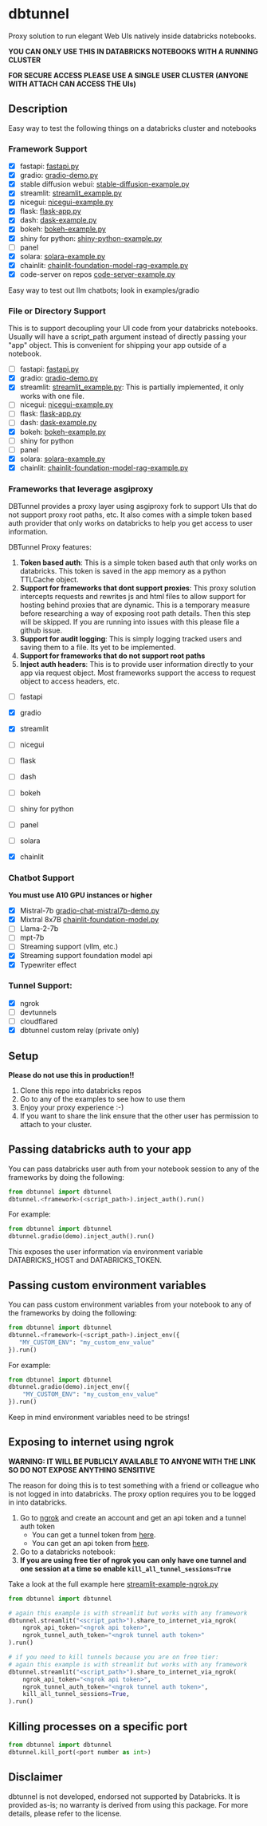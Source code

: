 # dbtunnel 

Proxy solution to run elegant Web UIs natively inside databricks notebooks.

**YOU CAN ONLY USE THIS IN DATABRICKS NOTEBOOKS WITH A RUNNING CLUSTER**

**FOR SECURE ACCESS PLEASE USE A SINGLE USER CLUSTER (ANYONE WITH ATTACH CAN ACCESS THE UIs)** 

## Description

Easy way to test the following things on a databricks cluster and notebooks

### Framework Support

* [x] fastapi: [fastapi.py](examples%2Ffastapi%2Ffastapi.py)
* [x] gradio: [gradio-demo.py](examples%2Fgradio%2Fgradio-demo.py)
* [x] stable diffusion webui: [stable-diffusion-example.py](examples%2Fstable-diffusion-webui%2Fstable-diffusion-example.py)
* [x] streamlit: [streamlit_example.py](examples%2Fstreamlit%2Fstreamlit_example.py)
* [x] nicegui: [nicegui-example.py](examples%2Fnicegui%2Fnicegui-example.py)
* [x] flask: [flask-app.py](examples%2Fflask%2Fflask-app.py)
* [x] dash: [dask-example.py](examples%2Fdash%2Fdask-example.py)
* [x] bokeh: [bokeh-example.py](examples%2Fbokeh%2Fbokeh-example.py)
* [x] shiny for python: [shiny-python-example.py](examples%2Fshiny-python%2Fshiny-python-example.py)
* [ ] panel
* [x] solara: [solara-example.py](examples%2Fsolara%2Fsolara-example.py)
* [x] chainlit: [chainlit-foundation-model-rag-example.py](examples%2Fchainlit%2Fchainlit-foundation-model-rag-example.py)
* [x] code-server on repos [code-server-example.py](examples%2Fcode-server%2Fcode-server-example.py)

Easy way to test out llm chatbots; look in examples/gradio

### File or Directory Support

This is to support decoupling your UI code from your databricks notebooks. 
Usually will have a script_path argument instead of directly passing your "app" object. This is convenient for 
shipping your app outside of a notebook.

* [ ] fastapi: [fastapi.py](examples%2Ffastapi%2Ffastapi.py)
* [x] gradio: [gradio-demo.py](examples%2Fgradio%2Fgradio-demo.py)
* [x] streamlit: [streamlit_example.py](examples%2Fstreamlit%2Fstreamlit_example.py): This is partially implemented, it only works with one file. 
* [ ] nicegui: [nicegui-example.py](examples%2Fnicegui%2Fnicegui-example.py)
* [ ] flask: [flask-app.py](examples%2Fflask%2Fflask-app.py)
* [ ] dash: [dask-example.py](examples%2Fdash%2Fdask-example.py)
* [x] bokeh: [bokeh-example.py](examples%2Fbokeh%2Fbokeh-example.py)
* [ ] shiny for python
* [ ] panel
* [x] solara: [solara-example.py](examples%2Fsolara%2Fsolara-example.py)
* [x] chainlit: [chainlit-foundation-model-rag-example.py](examples%2Fchainlit%2Fchainlit-foundation-model-rag-example.py)

### Frameworks that leverage asgiproxy

DBTunnel provides a proxy layer using asgiproxy fork to support UIs that do not support proxy root paths, etc. It also
comes with a simple token based auth provider that only works on databricks to help you get access to user information.

DBTunnel Proxy features:
1. **Token based auth**: This is a simple token based auth that only works on databricks. 
This token is saved in the app memory as a python TTLCache object. 
2. **Support for frameworks that dont support proxies**: This proxy solution intercepts requests and rewrites js and html files 
to allow support for hosting behind proxies that are dynamic. This is a temporary measure before researching a way of 
exposing root path details. Then this step will be skipped. If you are running into issues with this please file a github issue.
3. **Support for audit logging**: This is simply logging tracked users and saving them to a file. Its yet to be implemented. 
4. **Support for frameworks that do not support root paths**
5. **Inject auth headers**: This is to provide user information directly to your app via request object. Most frameworks
support the access to request object to access headers, etc.

* [ ] fastapi
* [x] gradio
* [x] streamlit 
* [ ] nicegui
* [ ] flask
* [ ] dash
* [ ] bokeh
* [ ] shiny for python
* [ ] panel
* [ ] solara
* [x] chainlit


### Chatbot Support

**You must use A10 GPU instances or higher**

* [x] Mistral-7b [gradio-chat-mistral7b-demo.py](examples%2Fgradio%2Fgradio-chat-mistral7b-demo.py)
* [x] Mixtral 8x7B [chainlit-foundation-model.py](examples%2Fchainlit%2Fchainlit-foundation-model.py)
* [ ] Llama-2-7b
* [ ] mpt-7b
* [ ] Streaming support (vllm, etc.)
* [x] Streaming support foundation model api
* [x] Typewriter effect

### Tunnel Support:

* [x] ngrok
* [ ] devtunnels
* [ ] cloudflared
* [x] dbtunnel custom relay (private only)

## Setup

**Please do not use this in production!!**

1. Clone this repo into databricks repos
2. Go to any of the examples to see how to use them
3. Enjoy your proxy experience :-) 
4. If you want to share the link ensure that the other user has permission to attach to your cluster.

## Passing databricks auth to your app

You can pass databricks user auth from your notebook session to any of the frameworks by doing the following:

```python
from dbtunnel import dbtunnel
dbtunnel.<framework>(<script_path>).inject_auth().run()
```

For example: 

```python
from dbtunnel import dbtunnel
dbtunnel.gradio(demo).inject_auth().run()
```

This exposes the user information via environment variable DATABRICKS_HOST and DATABRICKS_TOKEN.


## Passing custom environment variables

You can pass custom environment variables from your notebook to any of the frameworks by doing the following:

```python
from dbtunnel import dbtunnel
dbtunnel.<framework>(<script_path>).inject_env({
   "MY_CUSTOM_ENV": "my_custom_env_value"
}).run()
```

For example: 

```python
from dbtunnel import dbtunnel
dbtunnel.gradio(demo).inject_env({
    "MY_CUSTOM_ENV": "my_custom_env_value"
}).run()
```

Keep in mind environment variables need to be strings!


## Exposing to internet using ngrok

**WARNING: IT WILL BE PUBLICLY AVAILABLE TO ANYONE WITH THE LINK SO DO NOT EXPOSE ANYTHING SENSITIVE**

The reason for doing this is to test something with a friend or colleague who is not logged in into databricks.
The proxy option requires you to be logged in into databricks.

1. Go to [ngrok](https://ngrok.com/) and create an account and get an api token and a tunnel auth token
    * You can get a tunnel token from [here](https://dashboard.ngrok.com/get-started/your-authtoken).
    * You can get an api token from [here](https://dashboard.ngrok.com/api).
2. Go to a databricks notebook:
3. **If you are using free tier of ngrok you can only have one tunnel and one session at a time so enable `kill_all_tunnel_sessions=True`** 

Take a look at the full example here [streamlit-example-ngrok.py](examples%2Fstreamlit%2Fstreamlit-example-ngrok.py)

```python
from dbtunnel import dbtunnel

# again this example is with streamlit but works with any framework
dbtunnel.streamlit("<script_path>").share_to_internet_via_ngrok(
    ngrok_api_token="<ngrok api token>",
    ngrok_tunnel_auth_token="<ngrok tunnel auth token>"
).run()

# if you need to kill tunnels because you are on free tier:
# again this example is with streamlit but works with any framework
dbtunnel.streamlit("<script_path>").share_to_internet_via_ngrok(
    ngrok_api_token="<ngrok api token>",
    ngrok_tunnel_auth_token="<ngrok tunnel auth token>",
    kill_all_tunnel_sessions=True,
).run()
```

## Killing processes on a specific port

```python
from dbtunnel import dbtunnel
dbtunnel.kill_port(<port number as int>)
```


## Disclaimer
dbtunnel is not developed, endorsed not supported by Databricks. It is provided as-is; no warranty is derived from using this package. For more details, please refer to the license.
